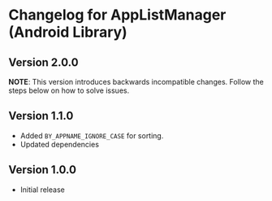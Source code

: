 # Changelog for AppListManager (Android Library)

## Version 2.0.0
**NOTE**: This version introduces backwards incompatible changes. Follow the steps below on how to solve issues.



## Version 1.1.0
- Added `BY_APPNAME_IGNORE_CASE` for sorting.
- Updated dependencies

## Version 1.0.0
- Initial release
